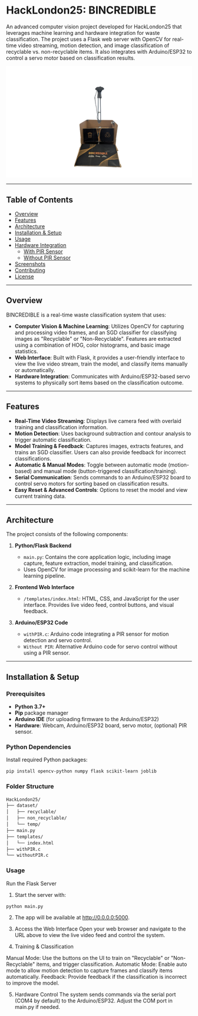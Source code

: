 # HackLondon25: BINCREDIBLE

An advanced computer vision project developed for HackLondon25 that leverages machine learning and hardware integration for waste classification. The project uses a Flask web server with OpenCV for real-time video streaming, motion detection, and image classification of recyclable vs. non-recyclable items. It also integrates with Arduino/ESP32 to control a servo motor based on classification results.

![BINCREDIBLE](images/5.png)

---

## Table of Contents

- [Overview](#overview)
- [Features](#features)
- [Architecture](#architecture)
- [Installation & Setup](#installation--setup)
- [Usage](#usage)
- [Hardware Integration](#hardware-integration)
  - [With PIR Sensor](#with-pir-sensor)
  - [Without PIR Sensor](#without-pir-sensor)
- [Screenshots](#screenshots)
- [Contributing](#contributing)
- [License](#license)

---

## Overview

BINCREDIBLE is a real-time waste classification system that uses:
- **Computer Vision & Machine Learning**: Utilizes OpenCV for capturing and processing video frames, and an SGD classifier for classifying images as "Recyclable" or "Non-Recyclable". Features are extracted using a combination of HOG, color histograms, and basic image statistics.
- **Web Interface**: Built with Flask, it provides a user-friendly interface to view the live video stream, train the model, and classify items manually or automatically.
- **Hardware Integration**: Communicates with Arduino/ESP32-based servo systems to physically sort items based on the classification outcome.

---

## Features

- **Real-Time Video Streaming**: Displays live camera feed with overlaid training and classification information.
- **Motion Detection**: Uses background subtraction and contour analysis to trigger automatic classification.
- **Model Training & Feedback**: Captures images, extracts features, and trains an SGD classifier. Users can also provide feedback for incorrect classifications.
- **Automatic & Manual Modes**: Toggle between automatic mode (motion-based) and manual mode (button-triggered classification/training).
- **Serial Communication**: Sends commands to an Arduino/ESP32 board to control servo motors for sorting based on classification results.
- **Easy Reset & Advanced Controls**: Options to reset the model and view current training data.

---

## Architecture

The project consists of the following components:

1. **Python/Flask Backend**  
   - `main.py`: Contains the core application logic, including image capture, feature extraction, model training, and classification.
   - Uses OpenCV for image processing and scikit-learn for the machine learning pipeline.

2. **Frontend Web Interface**  
   - `/templates/index.html`: HTML, CSS, and JavaScript for the user interface. Provides live video feed, control buttons, and visual feedback.
  
3. **Arduino/ESP32 Code**  
   - `withPIR.c`: Arduino code integrating a PIR sensor for motion detection and servo control.
   - `Without PIR`: Alternative Arduino code for servo control without using a PIR sensor.

---

## Installation & Setup

### Prerequisites

- **Python 3.7+**
- **Pip** package manager
- **Arduino IDE** (for uploading firmware to the Arduino/ESP32)
- **Hardware**: Webcam, Arduino/ESP32 board, servo motor, (optional) PIR sensor.

### Python Dependencies

Install required Python packages:
```bash
pip install opencv-python numpy flask scikit-learn joblib
```


### Folder Structure
```bash
HackLondon25/
├── dataset/
│   ├── recyclable/
│   ├── non_recyclable/
│   └── temp/
├── main.py
├── templates/
│   └── index.html
├── withPIR.c
└── withoutPIR.c
```

### Usage
Run the Flask Server
1. Start the server with:

```bash
python main.py
```

2. The app will be available at http://0.0.0.0:5000.

3. Access the Web Interface
Open your web browser and navigate to the URL above to view the live video feed and control the system.

4. Training & Classification

Manual Mode: Use the buttons on the UI to train on "Recyclable" or "Non-Recyclable" items, and trigger classification.
Automatic Mode: Enable auto mode to allow motion detection to capture frames and classify items automatically.
Feedback: Provide feedback if the classification is incorrect to improve the model.

5. Hardware Control
The system sends commands via the serial port (COM4 by default) to the Arduino/ESP32. Adjust the COM port in main.py if needed.

